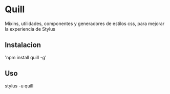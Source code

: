 # Quill
Mixins, utilidades, componentes y generadores de estilos css, para mejorar la experiencia de Stylus


## Instalacion
'npm install quill -g'

## Uso
stylus <archivo> -u quill
